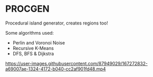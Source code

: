 # PROCGEN

Procedural island generator, creates regions too!

Some algorithms used:
- Perlin and Voronoi Noise
- Recursive K-Means
- DFS, BFS & Dijkstra

https://user-images.githubusercontent.com/87949029/167272832-a69007ae-1324-4172-b040-cc2af901fd48.mp4
